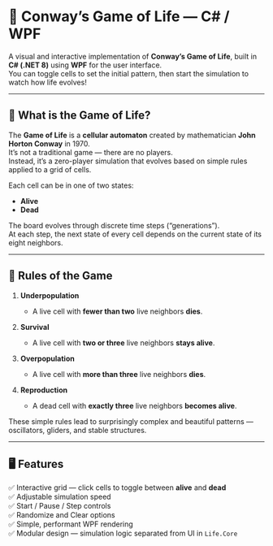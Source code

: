 # 🧬 Conway’s Game of Life — C# / WPF

A visual and interactive implementation of **Conway’s Game of Life**, built in **C# (.NET 8)** using **WPF** for the user interface.  
You can toggle cells to set the initial pattern, then start the simulation to watch how life evolves!

---

## 🧩 What is the Game of Life?

The **Game of Life** is a **cellular automaton** created by mathematician **John Horton Conway** in 1970.  
It’s not a traditional game — there are no players.  
Instead, it’s a zero-player simulation that evolves based on simple rules applied to a grid of cells.

Each cell can be in one of two states:
- **Alive**
- **Dead**

The board evolves through discrete time steps (“generations”).  
At each step, the next state of every cell depends on the current state of its eight neighbors.

---

## 🔣 Rules of the Game

1. **Underpopulation**  
   - A live cell with **fewer than two** live neighbors **dies**.

2. **Survival**  
   - A live cell with **two or three** live neighbors **stays alive**.

3. **Overpopulation**  
   - A live cell with **more than three** live neighbors **dies**.

4. **Reproduction**  
   - A dead cell with **exactly three** live neighbors **becomes alive**.

These simple rules lead to surprisingly complex and beautiful patterns — oscillators, gliders, and stable structures.

---

## 🖥️ Features

✅ Interactive grid — click cells to toggle between **alive** and **dead**  
✅ Adjustable simulation speed  
✅ Start / Pause / Step controls  
✅ Randomize and Clear options  
✅ Simple, performant WPF rendering  
✅ Modular design — simulation logic separated from UI in `Life.Core`


